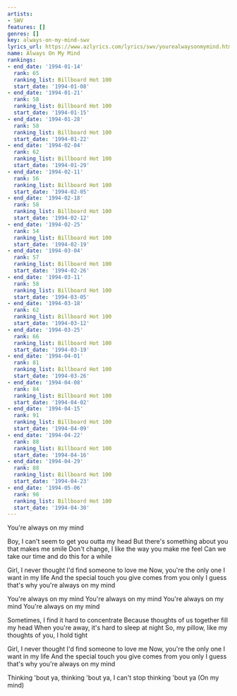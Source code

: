 ```yaml
---
artists:
- SWV
features: []
genres: []
key: always-on-my-mind-swv
lyrics_url: https://www.azlyrics.com/lyrics/swv/yourealwaysonmymind.html
name: Always On My Mind
rankings:
- end_date: '1994-01-14'
  rank: 65
  ranking_list: Billboard Hot 100
  start_date: '1994-01-08'
- end_date: '1994-01-21'
  rank: 58
  ranking_list: Billboard Hot 100
  start_date: '1994-01-15'
- end_date: '1994-01-28'
  rank: 58
  ranking_list: Billboard Hot 100
  start_date: '1994-01-22'
- end_date: '1994-02-04'
  rank: 62
  ranking_list: Billboard Hot 100
  start_date: '1994-01-29'
- end_date: '1994-02-11'
  rank: 56
  ranking_list: Billboard Hot 100
  start_date: '1994-02-05'
- end_date: '1994-02-18'
  rank: 58
  ranking_list: Billboard Hot 100
  start_date: '1994-02-12'
- end_date: '1994-02-25'
  rank: 54
  ranking_list: Billboard Hot 100
  start_date: '1994-02-19'
- end_date: '1994-03-04'
  rank: 57
  ranking_list: Billboard Hot 100
  start_date: '1994-02-26'
- end_date: '1994-03-11'
  rank: 58
  ranking_list: Billboard Hot 100
  start_date: '1994-03-05'
- end_date: '1994-03-18'
  rank: 62
  ranking_list: Billboard Hot 100
  start_date: '1994-03-12'
- end_date: '1994-03-25'
  rank: 66
  ranking_list: Billboard Hot 100
  start_date: '1994-03-19'
- end_date: '1994-04-01'
  rank: 81
  ranking_list: Billboard Hot 100
  start_date: '1994-03-26'
- end_date: '1994-04-08'
  rank: 84
  ranking_list: Billboard Hot 100
  start_date: '1994-04-02'
- end_date: '1994-04-15'
  rank: 91
  ranking_list: Billboard Hot 100
  start_date: '1994-04-09'
- end_date: '1994-04-22'
  rank: 88
  ranking_list: Billboard Hot 100
  start_date: '1994-04-16'
- end_date: '1994-04-29'
  rank: 88
  ranking_list: Billboard Hot 100
  start_date: '1994-04-23'
- end_date: '1994-05-06'
  rank: 98
  ranking_list: Billboard Hot 100
  start_date: '1994-04-30'
---
```


You're always on my mind


Boy, I can't seem to get you outta my head
But there's something about you that makes me smile
Don't change, I like the way you make me feel
Can we take our time and do this for a while


Girl, I never thought I'd find someone to love me
Now, you're the only one I want in my life
And the special touch you give comes from you only
I guess that's why you're always on my mind


You're always on my mind
You're always on my mind
You're always on my mind
You're always on my mind


Sometimes, I find it hard to concentrate
Because thoughts of us together fill my head
When you're away, it's hard to sleep at night
So, my pillow, like my thoughts of you, I hold tight


Girl, I never thought I'd find someone to love me
Now, you're the only one I want in my life
And the special touch you give comes from you only
I guess that's why you're always on my mind




Thinking 'bout ya, thinking 'bout ya, I can't stop thinking 'bout ya
(On my mind)


